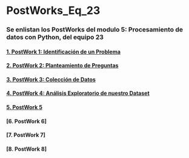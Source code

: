 # PostWorks_Eq_23
### Se enlistan los PostWorks del modulo 5: Procesamiento de datos con Python, del equipo 23

#### [1. PostWork 1: Identificación de un Problema](https://github.com/ManJyS/PostWorks_Eq_23/blob/main/PostWork_1/PostWork_1.md)

#### [2. PostWork 2: Planteamiento de Preguntas](https://github.com/ManJyS/PostWorks_Eq_23/blob/main/PostWork_2/PostWork_2.md)

#### [3. PostWork 3: Colección de Datos](https://github.com/ManJyS/PostWorks_Eq_23/blob/main/PostWork_3/Postwork_3.ipynb)

#### [4. PostWork 4: Análisis Exploratorio de nuestro Dataset](https://github.com/ManJyS/PostWorks_Eq_23/blob/main/PostWork_4/PostWork_4.ipynb)

#### [5. PostWork 5](https://github.com/ManJyS/PostWorks_Eq_23/blob/main/PostWork_5/Postwork_5.ipynb)

#### [6. PostWork 6]

#### [7. PostWork 7]

#### [8. PostWork 8]
